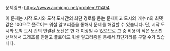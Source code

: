 문제링크: https://www.acmicpc.net/problem/11404

이 문제는 시작 도시와 도착 도시간의 최단 경로를 묻는 문제이고 도시의 개수 n의 최댓값은 100으로 플로이드 워셜 알고리즘을 통해서 문제를 해결할 수 있습니다.
단, 시작 도시와 도착 도시 간의 연결된 노선은 한 개 이상일 수 있으므로 그 중 비용이 적은 노선만 선택해서 그래프를 만들고 플로이드 워셜 알고리즘을 통해서
최단거리를 구할 수가 있습니다.
